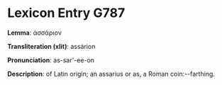 # Lexicon Entry G787

**Lemma**: ἀσσάριον

**Transliteration (xlit)**: assárion

**Pronunciation**: as-sar'-ee-on

**Description**:
of Latin origin; an assarius or as, a Roman coin:--farthing.
